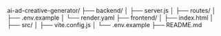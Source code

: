 ai-ad-creative-generator/
├── backend/
│   ├── server.js
│   ├── routes/
│   ├── .env.example
│   └── render.yaml
├── frontend/
│   ├── index.html
│   ├── src/
│   ├── vite.config.js
│   └── .env.example
├── README.md
